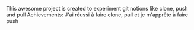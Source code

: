 This awesome project is created to experiment git notions like clone, push and pull
Achievements:
J'ai réussi à faire clone, pull et je m'apprête à faire push